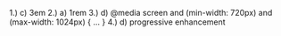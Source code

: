1.) c) 3em
2.) a) 1rem
3.) d) @media screen and (min-width: 720px) and (max-width: 1024px) { ... }
4.) d) progressive enhancement
